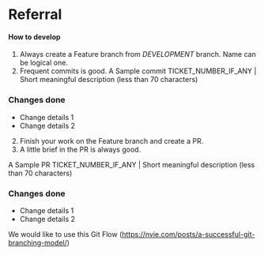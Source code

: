 # Referral

#### How to develop
1. Always create a Feature branch from _DEVELOPMENT_ branch. Name can be logical one.
2. Frequent commits is good. A Sample commit
TICKET_NUMBER_IF_ANY | Short meaningful description (less than 70 characters)
### Changes done
 - Change details 1
 - Change details 2
 
2. Finish your work on the Feature branch and create a PR.
3. A little brief in the PR is always good.

A Sample PR
TICKET_NUMBER_IF_ANY | Short meaningful description (less than 70 characters)
### Changes done
 - Change details 1
 - Change details 2
 
 
 We would like to use this Git Flow (https://nvie.com/posts/a-successful-git-branching-model/)
